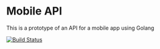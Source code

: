 # Mobile API

This is a prototype of an API for a mobile app using Golang

[![Build
Status](https://travis-ci.org/BenChapman/mobile_api.svg?branch=master)](https://travis-ci.org/BenChapman/mobile_api)
